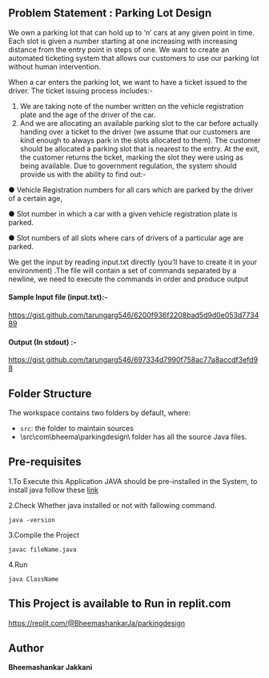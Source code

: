## Problem Statement : Parking Lot Design
We own a parking lot that can hold up to ‘n’ cars at any given point in time. Each slot is given a
number starting at one increasing with increasing distance from the entry point in steps of one.
We want to create an automated ticketing system that allows our customers to use our parking
lot without human intervention.

When a car enters the parking lot, we want to have a ticket issued to the driver. The ticket
issuing process includes:-
1. We are taking note of the number written on the vehicle registration plate and the age of
the driver of the car.
2. And we are allocating an available parking slot to the car before actually handing over a
ticket to the driver (we assume that our customers are kind enough to always park in the
slots allocated to them).
The customer should be allocated a parking slot that is nearest to the entry. At the exit, the
customer returns the ticket, marking the slot they were using as being available.
Due to government regulation, the system should provide us with the ability to find out:-


● Vehicle Registration numbers for all cars which are parked by the driver of a certain age,

● Slot number in which a car with a given vehicle registration plate is parked.

● Slot numbers of all slots where cars of drivers of a particular age are parked.

We get the input by reading input.txt directly (you’ll have to create it in your environment) .The
file will contain a set of commands separated by a newline, we need to execute the commands
in order and produce output

#### Sample Input file (input.txt):-

https://gist.github.com/tarungarg546/6200f936f2208bad5d9d0e053d773489
#### Output (In stdout) :-
https://gist.github.com/tarungarg546/697334d7990f758ac77a8accdf3efd98


## Folder Structure

The workspace contains two folders by default, where:

- `src`: the folder to maintain sources
- \src\com\bheema\parkingdesign\ folder has all the source Java files.

## Pre-requisites
1.To Execute this Application JAVA should be pre-installed in the System,
to install java follow these  [link](https://www.java.com/en/download/help/download_options.html)

2.Check Whether java installed or not with fallowing command.
```
java -version
```
3.Compile the Project
```
javac fileName.java
```
4.Run 
```
java ClassName

```

## This Project is available to Run in replit.com

 https://replit.com/@BheemashankarJa/parkingdesign


## Author
**Bheemashankar Jakkani**